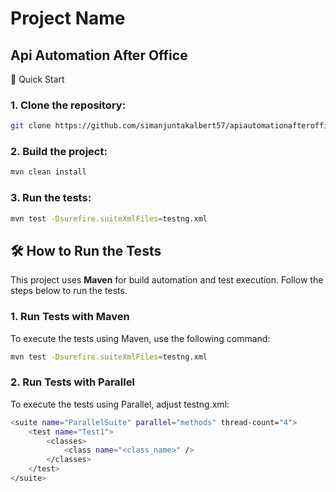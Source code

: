 # Project Name
Api Automation After Office
---
🚀 Quick Start
### 1. Clone the repository:
```bash
git clone https://github.com/simanjuntakalbert57/apiautomationafteroffice.git
```

### 2. Build the project:
```bash
mvn clean install
```

### 3. Run the tests:
```bash
mvn test -Dsurefire.suiteXmlFiles=testng.xml
```


## 🛠️ How to Run the Tests

This project uses **Maven** for build automation and test execution. Follow the steps below to run the tests.

### 1. Run Tests with Maven

To execute the tests using Maven, use the following command:

```bash
mvn test -Dsurefire.suiteXmlFiles=testng.xml
```

### 2. Run Tests with Parallel

To execute the tests using Parallel, adjust testng.xml:

```bash
<suite name="ParallelSuite" parallel="methods" thread-count="4">
    <test name="Test1">
        <classes>
            <class name="<class_name>" />
        </classes>
    </test>
</suite>
```
